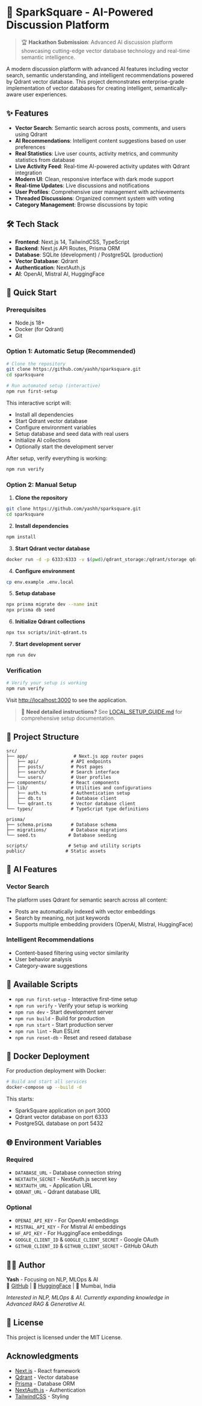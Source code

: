 # 🌟 SparkSquare - AI-Powered Discussion Platform

> 🏆 **Hackathon Submission**: Advanced AI discussion platform showcasing cutting-edge vector database technology and real-time semantic intelligence.

A modern discussion platform with advanced AI features including vector search, semantic understanding, and intelligent recommendations powered by Qdrant vector database. This project demonstrates enterprise-grade implementation of vector databases for creating intelligent, semantically-aware user experiences.

## ✨ Features

- **Vector Search**: Semantic search across posts, comments, and users using Qdrant
- **AI Recommendations**: Intelligent content suggestions based on user preferences
- **Real Statistics**: Live user counts, activity metrics, and community statistics from database
- **Live Activity Feed**: Real-time AI-powered activity updates with Qdrant integration
- **Modern UI**: Clean, responsive interface with dark mode support
- **Real-time Updates**: Live discussions and notifications
- **User Profiles**: Comprehensive user management with achievements
- **Threaded Discussions**: Organized comment system with voting
- **Category Management**: Browse discussions by topic

## 🛠 Tech Stack

- **Frontend**: Next.js 14, TailwindCSS, TypeScript
- **Backend**: Next.js API Routes, Prisma ORM
- **Database**: SQLite (development) / PostgreSQL (production)
- **Vector Database**: Qdrant
- **Authentication**: NextAuth.js
- **AI**: OpenAI, Mistral AI, HuggingFace

## 🚀 Quick Start

### Prerequisites
- Node.js 18+
- Docker (for Qdrant)
- Git

### Option 1: Automatic Setup (Recommended)

```bash
# Clone the repository
git clone https://github.com/yashh/sparksquare.git
cd sparksquare

# Run automated setup (interactive)
npm run first-setup
```

This interactive script will:
- Install all dependencies
- Start Qdrant vector database
- Configure environment variables
- Setup database and seed data with real users
- Initialize AI collections
- Optionally start the development server

After setup, verify everything is working:
```bash
npm run verify
```

### Option 2: Manual Setup

1. **Clone the repository**
```bash
git clone https://github.com/yashh/sparksquare.git
cd sparksquare
```

2. **Install dependencies**
```bash
npm install
```

3. **Start Qdrant vector database**
```bash
docker run -d -p 6333:6333 -v $(pwd)/qdrant_storage:/qdrant/storage qdrant/qdrant
```

4. **Configure environment**
```bash
cp env.example .env.local
```

5. **Setup database**
```bash
npx prisma migrate dev --name init
npx prisma db seed
```

6. **Initialize Qdrant collections**
```bash
npx tsx scripts/init-qdrant.ts
```

7. **Start development server**
```bash
npm run dev
```

### Verification

```bash
# Verify your setup is working
npm run verify
```

Visit [http://localhost:3000](http://localhost:3000) to see the application.

> 📖 **Need detailed instructions?** See [LOCAL_SETUP_GUIDE.md](LOCAL_SETUP_GUIDE.md) for comprehensive setup documentation.

## 📁 Project Structure

```
src/
├── app/                 # Next.js app router pages
│   ├── api/            # API endpoints
│   ├── posts/          # Post pages
│   ├── search/         # Search interface
│   └── users/          # User profiles
├── components/         # React components
├── lib/                # Utilities and configurations
│   ├── auth.ts         # Authentication setup
│   ├── db.ts           # Database client
│   └── qdrant.ts       # Vector database client
└── types/              # TypeScript type definitions

prisma/
├── schema.prisma       # Database schema
├── migrations/         # Database migrations
└── seed.ts            # Database seeding

scripts/               # Setup and utility scripts
public/               # Static assets
```

## 🧠 AI Features

### Vector Search
The platform uses Qdrant for semantic search across all content:
- Posts are automatically indexed with vector embeddings
- Search by meaning, not just keywords
- Supports multiple embedding providers (OpenAI, Mistral, HuggingFace)

### Intelligent Recommendations
- Content-based filtering using vector similarity
- User behavior analysis
- Category-aware suggestions

## 🔧 Available Scripts

- `npm run first-setup` - Interactive first-time setup
- `npm run verify` - Verify your setup is working
- `npm run dev` - Start development server
- `npm run build` - Build for production
- `npm run start` - Start production server
- `npm run lint` - Run ESLint
- `npm run reset-db` - Reset and reseed database

## 🐳 Docker Deployment

For production deployment with Docker:

```bash
# Build and start all services
docker-compose up --build -d
```

This starts:
- SparkSquare application on port 3000
- Qdrant vector database on port 6333
- PostgreSQL database on port 5432

## 🌐 Environment Variables

### Required
- `DATABASE_URL` - Database connection string
- `NEXTAUTH_SECRET` - NextAuth.js secret key
- `NEXTAUTH_URL` - Application URL
- `QDRANT_URL` - Qdrant database URL

### Optional
- `OPENAI_API_KEY` - For OpenAI embeddings
- `MISTRAL_API_KEY` - For Mistral AI embeddings
- `HF_API_KEY` - For HuggingFace embeddings
- `GOOGLE_CLIENT_ID` & `GOOGLE_CLIENT_SECRET` - Google OAuth
- `GITHUB_CLIENT_ID` & `GITHUB_CLIENT_SECRET` - GitHub OAuth




## 👨‍💻 Author

**Yash** - Focusing on NLP, MLOps & AI  
🔗 [GitHub](https://github.com/Ya-shh) | 🤗 [HuggingFace](https://huggingface.co/yashvardhan7) | 📍 Mumbai, India

*Interested in NLP, MLOps & AI. Currently expanding knowledge in Advanced RAG & Generative AI.*

## 📄 License

This project is licensed under the MIT License.

## Acknowledgments

- [Next.js](https://nextjs.org/) - React framework
- [Qdrant](https://qdrant.tech/) - Vector database
- [Prisma](https://prisma.io/) - Database ORM
- [NextAuth.js](https://next-auth.js.org/) - Authentication
- [TailwindCSS](https://tailwindcss.com/) - Styling